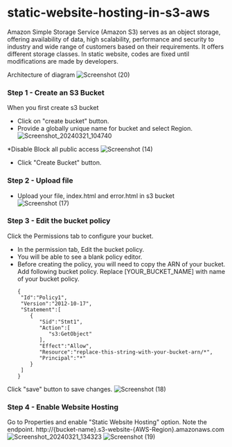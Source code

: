 # static-website-hosting-in-s3-aws

Amazon Simple Storage Service (Amazon S3) serves as an object storage, offering availability of data, high scalability, performance and security to industry and wide range of customers based on their requirements. It offers different storage classes. In static website, codes are fixed until modifications are made by developers.

Architecture of diagram
![Screenshot (20)](https://github.com/DHARANIDHARAN2307/static-website-hosting-in-s3-aws/assets/113666779/8280333f-bdaf-47ac-a337-5b2ab88b111b)

### Step 1 - Create an S3 Bucket
When you first create s3 bucket
* Click on "create bucket" button.
* Provide a globally unique name for bucket and select Region.
![Screenshot_20240321_104740](https://github.com/DHARANIDHARAN2307/static-website-hosting-in-s3-aws/assets/113666779/89fec0e7-c339-4b51-b104-577e46527776)

*Disable Block all public access
![Screenshot (14)](https://github.com/DHARANIDHARAN2307/static-website-hosting-in-s3-aws/assets/113666779/95dbe58b-c3af-40c4-9983-69bb00624be2)
* Click "Create Bucket" button.
### Step 2 - Upload file
* Upload your file, index.html and error.html in s3 bucket
![Screenshot (17)](https://github.com/DHARANIDHARAN2307/static-website-hosting-in-s3-aws/assets/113666779/8fe2f96e-ae96-4dfb-a333-b9905efcf0b8)

### Step 3 - Edit the bucket policy
Click the Permissions tab to configure your bucket.
* In the permission tab, Edit the bucket policy.
* You will be able to see a blank policy editor.
* Before creating the policy,  you will need to copy the ARN of your bucket.
Add following bucket policy. Replace [YOUR_BUCKET_NAME] with name of your bucket policy.
  ```
  { 
   "Id":"Policy1",
   "Version":"2012-10-17",
   "Statement":[ 
      { 
         "Sid":"Stmt1",
         "Action":[ 
            "s3:GetObject"
         ],
         "Effect":"Allow",
         "Resource":"replace-this-string-with-your-bucket-arn/*",
         "Principal":"*"
      }
   ]
  }
  ```
Click "save" button to save changes.
![Screenshot (18)](https://github.com/DHARANIDHARAN2307/static-website-hosting-in-s3-aws/assets/113666779/1b5173c1-3449-4bcf-b653-e5080081dfa3)
### Step 4 - Enable Website Hosting
Go to Properties and enable "Static Website Hosting" option.
Note the endpoint. http://{bucket-name}.s3-website-{AWS-Region}.amazonaws.com
![Screenshot_20240321_134323](https://github.com/DHARANIDHARAN2307/static-website-hosting-in-s3-aws/assets/113666779/d618f8fb-88f0-4cfa-8e4b-021d917ddb14)
![Screenshot (19)](https://github.com/DHARANIDHARAN2307/static-website-hosting-in-s3-aws/assets/113666779/641e4f3b-f004-489d-887d-b0e00ba9cc23)










